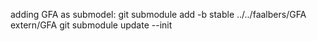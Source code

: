 adding GFA as submodel:
git submodule add -b stable ../../faalbers/GFA extern/GFA
git submodule update --init